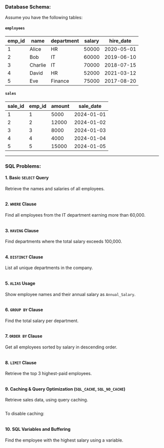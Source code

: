 ### **Database Schema:**
Assume you have the following tables:

#### `employees`
| emp_id | name     | department  | salary | hire_date  |
|--------|---------|------------|--------|------------|
| 1      | Alice   | HR         | 50000  | 2020-05-01 |
| 2      | Bob     | IT         | 60000  | 2019-06-10 |
| 3      | Charlie | IT         | 70000  | 2018-07-15 |
| 4      | David   | HR         | 52000  | 2021-03-12 |
| 5      | Eve     | Finance    | 75000  | 2017-08-20 |

#### `sales`
| sale_id | emp_id | amount | sale_date  |
|---------|--------|--------|------------|
| 1       | 1      | 5000   | 2024-01-01 |
| 2       | 2      | 12000  | 2024-01-02 |
| 3       | 3      | 8000   | 2024-01-03 |
| 4       | 4      | 4000   | 2024-01-04 |
| 5       | 5      | 15000  | 2024-01-05 |

---

### **SQL Problems:**

#### **1. Basic `SELECT` Query**
Retrieve the names and salaries of all employees.

```sql
```

#### **2. `WHERE` Clause**
Find all employees from the IT department earning more than 60,000.

```sql
```

#### **3. `HAVING` Clause**
Find departments where the total salary exceeds 100,000.

```sql
```

#### **4. `DISTINCT` Clause**
List all unique departments in the company.

```sql
```

#### **5. `ALIAS` Usage**
Show employee names and their annual salary as `Annual_Salary`.

```sql
```

#### **6. `GROUP BY` Clause**
Find the total salary per department.

```sql
```

#### **7. `ORDER BY` Clause**
Get all employees sorted by salary in descending order.

```sql
```

#### **8. `LIMIT` Clause**
Retrieve the top 3 highest-paid employees.

```sql
```

#### **9. Caching & Query Optimization (`SQL_CACHE`, `SQL_NO_CACHE`)**
Retrieve sales data, using query caching.

```sql
```

To disable caching:
```sql
```

#### **10. SQL Variables and Buffering**
Find the employee with the highest salary using a variable.

```sql
```
